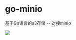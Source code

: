 # go-minio

基于Go语言的s3存储 -- 对接minio

![](https://timgsa.baidu.com/timg?image&quality=80&size=b9999_10000&sec=1562388449846&di=17b34bcde383ebfbc675daf56ef57db2&imgtype=0&src=http%3A%2F%2Fi2.hexunimg.cn%2F2014-07-17%2F166717786.jpg)
